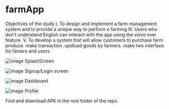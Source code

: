 # farmApp
Objectives of the study 
I.	To design and implement a farm management system and to provide a unique way to perform e farming
III.	Users who don't understand English can interact with the app using the voice over feature.
V.	To develop a system that will allow customers to purchase farm produce.
make transaction.
updload goods by farmers.
make two interface for famers and users.

![image](https://user-images.githubusercontent.com/38568532/208858879-76ee5534-90ba-4551-92c8-d2c7928261ec.png)
SplashScreen

![image](https://user-images.githubusercontent.com/38568532/208859095-5811a304-ab07-4da7-8beb-e1c8c4732385.png)
Signup/Login screen

![image](https://user-images.githubusercontent.com/38568532/208860277-43486b36-0ffd-4590-8785-f3da1d48adfd.png)
Dashboard

![image](https://user-images.githubusercontent.com/38568532/208860458-49f632ed-768e-46a4-b6f4-8985cb96b1b1.png)
Profile

Find and download APK in the root folder of the repo

